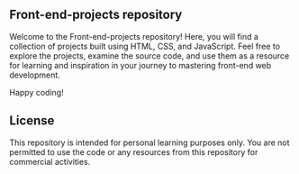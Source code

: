 ## Front-end-projects repository

Welcome to the Front-end-projects repository! Here, you will find a collection of projects built using HTML, CSS, and JavaScript.
Feel free to explore the projects, examine the source code, and use them as a resource for learning and inspiration in your journey to mastering front-end web development.

Happy coding!


## License

This repository is intended for personal learning purposes only. 
You are not permitted to use the code or any resources from this repository for commercial activities.
